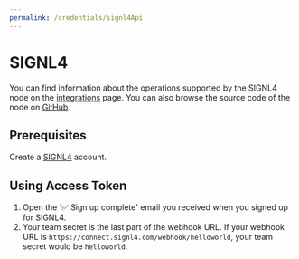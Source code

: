 ```yaml
---
permalink: /credentials/signl4Api
---
```


# SIGNL4

You can find information about the operations supported by the SIGNL4 node on the [integrations](https://n8n.io/integrations/n8n-nodes-base.signl4) page. You can also browse the source code of the node on [GitHub](https://github.com/n8n-io/n8n/tree/master/packages/nodes-base/nodes/Signl4).

## Prerequisites

Create a [SIGNL4](https://www.signl4.com/) account.

## Using Access Token

1. Open the '✅ Sign up complete' email you received when you signed up for SIGNL4.
2. Your team secret is the last part of the webhook URL. If your webhook URL is `https://connect.signl4.com/webhook/helloworld`, your team secret would be `helloworld`.

